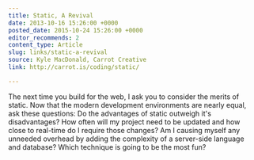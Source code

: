 ```yaml
---
title: Static, A Revival
date: 2013-10-16 15:26:00 +0000
posted_date: 2015-10-24 15:26:00 +0000
editor_recommends: 2
content_type: Article
slug: links/static-a-revival
source: Kyle MacDonald, Carrot Creative
link: http://carrot.is/coding/static/

---
```

The next time you build for the web, I ask you to consider the merits of static. Now that the modern development environments are nearly equal, ask these questions: Do the advantages of static outweigh it's disadvantages? How often will my project need to be updated and how close to real-time do I require those changes? Am I causing myself any unneeded overhead by adding the complexity of a server-side language and database? Which technique is going to be the most fun?
